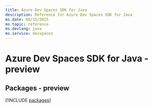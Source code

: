 ```yaml
---
title: Azure Dev Spaces SDK for Java
description: Reference for Azure Dev Spaces SDK for Java
ms.date: 08/15/2025
ms.topic: reference
ms.devlang: java
ms.service: devspaces
---
```

# Azure Dev Spaces SDK for Java - preview
## Packages - preview
[!INCLUDE [packages](dev-spaces-index.md)]